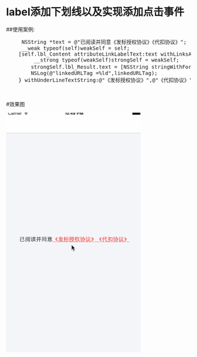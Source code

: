 # label添加下划线以及实现添加点击事件

##使用案例:

<pre>
     NSString *text = @"已阅读并同意《发标授权协议》《代扣协议》";
     __weak typeof(self)weakSelf = self;
    [self.lbl_Content attributeLinkLabelText:text withLinksAttribute:nil  withActiveLinkAttributes:nil      withLinkClickCompleteHandler:^(NSInteger linkedURLTag) {
         __strong typeof(weakSelf)strongSelf = weakSelf;
        strongSelf.lbl_Result.text = [NSString stringWithFormat:@"当前点击的tag%ld",linkedURLTag];
        NSLog(@"linkedURLTag =%ld",linkedURLTag); 
    } withUnderLineTextString:@"《发标授权协议》",@"《代扣协议》",nil];
    

</pre>


#效果图

![Image](https://github.com/KBvsMJ/EBTCustomAttributeLabel/blob/master/demogif/1.gif)
